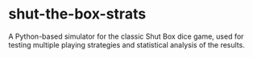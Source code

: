 # shut-the-box-strats
A Python-based simulator for the classic Shut Box dice game, used for testing multiple playing strategies and statistical analysis of the results.
